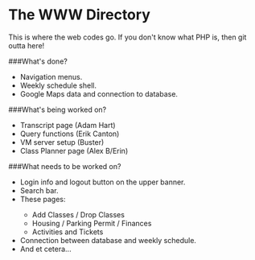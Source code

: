 # The WWW Directory

This is where the web codes go.
If you don't know what PHP is, then git outta here!

###What's done?
<ul>
<li>Navigation menus.</li>
<li>Weekly schedule shell.</li>
<li>Google Maps data and connection to database.</li>
</ul>
###What's being worked on?
<ul>
<li>Transcript page (Adam Hart)</li>
<li>Query functions (Erik Canton)</li>
<li>VM server setup (Buster)</li>
<li>Class Planner page (Alex B/Erin)</li>
</ul>
###What needs to be worked on?
<ul>
<li>Login info and logout button on the upper banner.</li>
<li>Search bar.</li>
<li>These pages:</li>
<ul>
<li>Add Classes / Drop Classes</li>
<li>Housing / Parking Permit / Finances</li>
<li>Activities and Tickets</li>
</ul>
<li>Connection between database and weekly schedule.</li>
<li>And et cetera...</li>
</ul>
